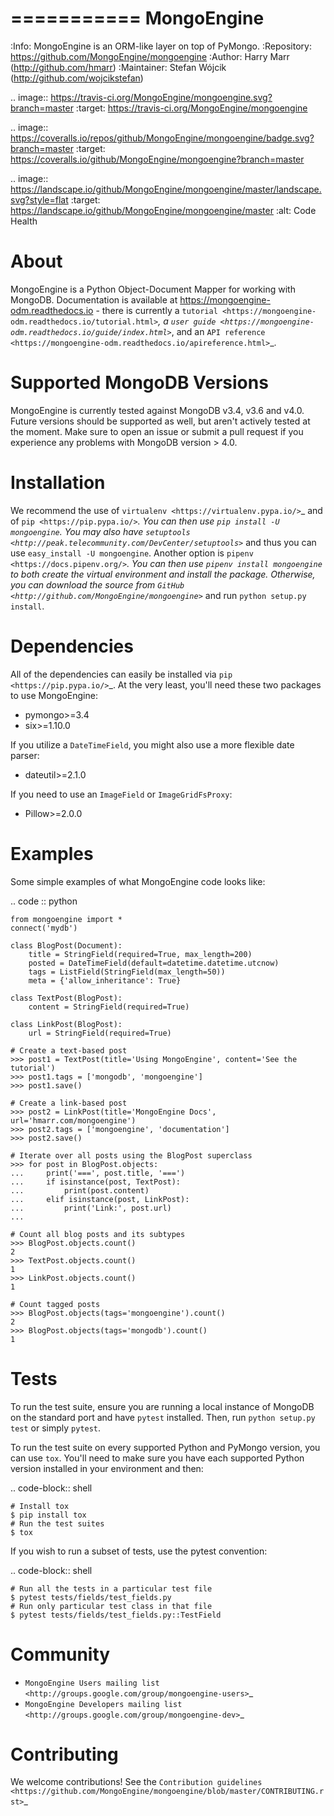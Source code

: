 ===========
MongoEngine
===========
:Info: MongoEngine is an ORM-like layer on top of PyMongo.
:Repository: https://github.com/MongoEngine/mongoengine
:Author: Harry Marr (http://github.com/hmarr)
:Maintainer: Stefan Wójcik (http://github.com/wojcikstefan)

.. image:: https://travis-ci.org/MongoEngine/mongoengine.svg?branch=master
  :target: https://travis-ci.org/MongoEngine/mongoengine

.. image:: https://coveralls.io/repos/github/MongoEngine/mongoengine/badge.svg?branch=master
  :target: https://coveralls.io/github/MongoEngine/mongoengine?branch=master

.. image:: https://landscape.io/github/MongoEngine/mongoengine/master/landscape.svg?style=flat
  :target: https://landscape.io/github/MongoEngine/mongoengine/master
  :alt: Code Health

About
=====
MongoEngine is a Python Object-Document Mapper for working with MongoDB.
Documentation is available at https://mongoengine-odm.readthedocs.io - there
is currently a `tutorial <https://mongoengine-odm.readthedocs.io/tutorial.html>`_,
a `user guide <https://mongoengine-odm.readthedocs.io/guide/index.html>`_, and
an `API reference <https://mongoengine-odm.readthedocs.io/apireference.html>`_.

Supported MongoDB Versions
==========================
MongoEngine is currently tested against MongoDB v3.4, v3.6 and v4.0. Future versions
should be supported as well, but aren't actively tested at the moment. Make
sure to open an issue or submit a pull request if you experience any problems
with MongoDB version > 4.0.

Installation
============
We recommend the use of `virtualenv <https://virtualenv.pypa.io/>`_ and of
`pip <https://pip.pypa.io/>`_. You can then use ``pip install -U mongoengine``.
You may also have `setuptools <http://peak.telecommunity.com/DevCenter/setuptools>`_
and thus you can use ``easy_install -U mongoengine``. Another option is
`pipenv <https://docs.pipenv.org/>`_. You can then use ``pipenv install mongoengine``
to both create the virtual environment and install the package. Otherwise, you can
download the source from `GitHub <http://github.com/MongoEngine/mongoengine>`_ and
run ``python setup.py install``.

Dependencies
============
All of the dependencies can easily be installed via `pip <https://pip.pypa.io/>`_.
At the very least, you'll need these two packages to use MongoEngine:

- pymongo>=3.4
- six>=1.10.0

If you utilize a ``DateTimeField``, you might also use a more flexible date parser:

- dateutil>=2.1.0

If you need to use an ``ImageField`` or ``ImageGridFsProxy``:

- Pillow>=2.0.0

Examples
========
Some simple examples of what MongoEngine code looks like:

.. code :: python

    from mongoengine import *
    connect('mydb')

    class BlogPost(Document):
        title = StringField(required=True, max_length=200)
        posted = DateTimeField(default=datetime.datetime.utcnow)
        tags = ListField(StringField(max_length=50))
        meta = {'allow_inheritance': True}

    class TextPost(BlogPost):
        content = StringField(required=True)

    class LinkPost(BlogPost):
        url = StringField(required=True)

    # Create a text-based post
    >>> post1 = TextPost(title='Using MongoEngine', content='See the tutorial')
    >>> post1.tags = ['mongodb', 'mongoengine']
    >>> post1.save()

    # Create a link-based post
    >>> post2 = LinkPost(title='MongoEngine Docs', url='hmarr.com/mongoengine')
    >>> post2.tags = ['mongoengine', 'documentation']
    >>> post2.save()

    # Iterate over all posts using the BlogPost superclass
    >>> for post in BlogPost.objects:
    ...     print('===', post.title, '===')
    ...     if isinstance(post, TextPost):
    ...         print(post.content)
    ...     elif isinstance(post, LinkPost):
    ...         print('Link:', post.url)
    ...

    # Count all blog posts and its subtypes
    >>> BlogPost.objects.count()
    2
    >>> TextPost.objects.count()
    1
    >>> LinkPost.objects.count()
    1

    # Count tagged posts
    >>> BlogPost.objects(tags='mongoengine').count()
    2
    >>> BlogPost.objects(tags='mongodb').count()
    1

Tests
=====
To run the test suite, ensure you are running a local instance of MongoDB on
the standard port and have ``pytest`` installed. Then, run ``python setup.py test``
or simply ``pytest``.

To run the test suite on every supported Python and PyMongo version, you can
use ``tox``. You'll need to make sure you have each supported Python version
installed in your environment and then:

.. code-block:: shell

    # Install tox
    $ pip install tox
    # Run the test suites
    $ tox

If you wish to run a subset of tests, use the pytest convention:

.. code-block:: shell

    # Run all the tests in a particular test file
    $ pytest tests/fields/test_fields.py
    # Run only particular test class in that file
    $ pytest tests/fields/test_fields.py::TestField

Community
=========
- `MongoEngine Users mailing list
  <http://groups.google.com/group/mongoengine-users>`_
- `MongoEngine Developers mailing list
  <http://groups.google.com/group/mongoengine-dev>`_

Contributing
============
We welcome contributions! See the `Contribution guidelines <https://github.com/MongoEngine/mongoengine/blob/master/CONTRIBUTING.rst>`_
